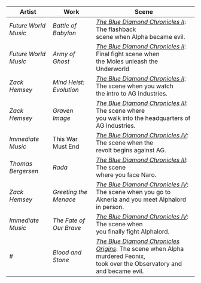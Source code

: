 |Artist|Work|Scene|
|---|---|---|
| *Future World Music* | *Battle of Babylon* | [*The Blue Diamond Chronicles II*](https://): The flashback<br/>scene when Alpha became evil. | 
| *Future World Music* | *Army of Ghost* | [*The Blue Diamond Chronicles II*](https://): Final fight scene when<br/>the Moles unleash the Underworld | 
| *Zack Hemsey* | *Mind Heist: Evolution* | [*The Blue Diamond Chronicles II*](https://): The scene when you watch<br/>the intro to AG Industries. | 
| *Zack Hemsey* | *Graven Image* | [*The Blue Diamond Chronicles III*](https://): The scene where<br/>you walk into the headquarters of AG Industries. |
| *Immediate Music* | This War Must End | [*The Blue Diamond Chronicles IV*](https://): The scene when the<br/>revolt begins against AG. 
| *Thomas Bergersen* | *Rada* | [*The Blue Diamond Chronicles III*](https://): The scene<br/>where you face Naro. |
| *Zack Hemsey* | *Greeting the Menace* | [*The Blue Diamond Chronicles IV*](https://): The scene when you go to<br/>Akneria and you meet Alphalord in person. |
| *Immediate Music* | *The Fate of Our Brave* | [*The Blue Diamond Chronicles IV*](https://): The scene when<br/>you finally fight Alphalord. 
| # | *Blood and Stone* | [*The Blue Diamond Chronicles Origins*](https://): The scene when Alpha murdered Feonix,<br/>took over the Observatory and and became evil. | 
